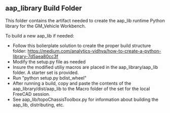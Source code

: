 ## aap_library Build Folder

This folder contains the artifact needed to create the aap_lib runtime Python library for the GM_Vehicle Workbench.

To build a new aap_lib if needed:
- Follow this bolierplate solution to create the proper build structure folder:
    https://medium.com/analytics-vidhya/how-to-create-a-python-library-7d5aea80cc3f 
- Modify the setup.py file as needed
- Insure the modified utiliy macros are placed in the aap_library/aap_lib folder.  A starter set is provided.
- Run "python setup.py bdist_wheel"
- After running a build, copy and paste the contents of the aap_library/dist/aap_lib to the Macro folder of the set for the local FreeCAD session.
- See aap_lib/topoChassisToolbox.py for information about building the aap_lib, distributing, etc.

